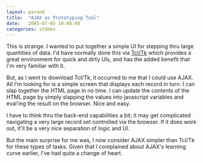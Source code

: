 ```yaml
---
layout: parand
title:  "AJAX as Prototyping Tool"
date:   2005-07-05 10:00:00
categories: stddev
---
```

This is strange. I wanted to put together a simple UI for stepping thru large quantities of data. I'd have normally done this via [Tcl/Tk](/web/20101222040112/http://www.tcl.tk/) which provides a great environment for quick and dirty UIs, and has the added benefit that I'm very familiar with it.

But, as I went to download Tcl/Tk, it occurred to me that I could use AJAX. All I'm looking for is a simple screen that displays each record in turn. I can slap together the HTML page in no time. I can update the contents of the HTML page by simply slapping the values into javascript variables and eval'ing the result on the browser. Nice and easy.

I have to think thru the back-end capabilities a bit; it may get complicated navigating a very large record set controlled via the browser. If it does work out, it'll be a very nice separation of logic and UI.

But the main surprise for me was, I now consider AJAX simpler than Tcl/Tk for these types of tasks. Given that I complained about AJAX's learning curve earlier, I've had quite a change of heart.
